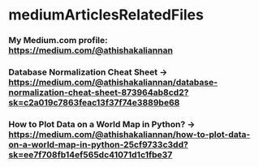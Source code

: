 # mediumArticlesRelatedFiles
### My Medium.com profile: https://medium.com/@athishakaliannan

### Database Normalization Cheat Sheet -> https://medium.com/@athishakaliannan/database-normalization-cheat-sheet-873964ab8cd2?sk=c2a019c7863feac13f37f74e3889be68

### How to Plot Data on a World Map in Python? -> https://medium.com/@athishakaliannan/how-to-plot-data-on-a-world-map-in-python-25cf9733c3dd?sk=ee7f708fb14ef565dc41071d1c1fbe37
